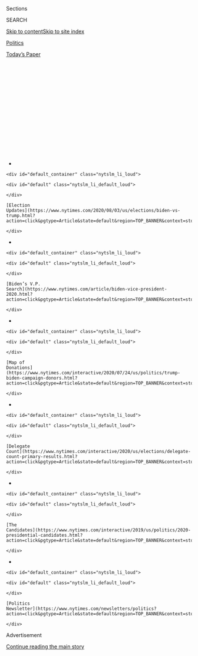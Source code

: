 <div id="app">

<div>

<div>

<div>

<div class="NYTAppHideMasthead css-1q2w90k e1suatyy0">

<div class="section css-ui9rw0 e1suatyy2">

<div class="css-eph4ug er09x8g0">

<div class="css-6n7j50">

</div>

<span class="css-1dv1kvn">Sections</span>

<div class="css-10488qs">

<span class="css-1dv1kvn">SEARCH</span>

</div>

[Skip to content](#site-content)[Skip to site
index](#site-index)

</div>

<div id="masthead-section-label" class="css-1wr3we4 eaxe0e00">

[Politics](https://www.nytimes.com/section/politics)

</div>

<div class="css-10698na e1huz5gh0">

</div>

</div>

<div id="masthead-bar-one" class="section hasLinks css-15hmgas e1csuq9d3">

<div class="css-uqyvli e1csuq9d0">

</div>

<div class="css-1uqjmks e1csuq9d1">

</div>

<div class="css-9e9ivx">

[](https://myaccount.nytimes.com/auth/login?response_type=cookie&client_id=vi)

</div>

<div class="css-1bvtpon e1csuq9d2">

[Today’s
Paper](https://www.nytimes.com/section/todayspaper)

</div>

</div>

</div>

</div>

<div data-aria-hidden="false">

<div id="site-content" data-role="main">

<div>

<div class="css-1aor85t" style="opacity:0.000000001;z-index:-1;visibility:hidden">

<div class="css-1hqnpie">

<div class="css-epjblv">

<span class="css-17xtcya">[Politics](/section/politics)</span><span class="css-x15j1o">|</span><span class="css-fwqvlz">Lobbying
Intensifies Among V.P. Candidates as Biden’s Search Nears an
End</span>

</div>

<div class="css-k008qs">

<div class="css-1iwv8en">

<span class="css-18z7m18"></span>

<div>

</div>

</div>

<span class="css-1n6z4y">https://nyti.ms/2Dnc5wy</span>

<div class="css-1705lsu">

<div class="css-4xjgmj">

<div class="css-4skfbu" data-role="toolbar" data-aria-label="Social Media Share buttons, Save button, and Comments Panel with current comment count" data-testid="share-tools">

  - 
  - 
  - 
  - 
    
    <div class="css-6n7j50">
    
    </div>

  - 
  - 

</div>

</div>

</div>

</div>

</div>

</div>

<div id="NYT_TOP_BANNER_REGION" class="css-13pd83m">

<div>

<div id="styln-elections-notifications-menu" class="section interactive-content interactive-size-medium css-1edisqu">

<div class="css-17ih8de interactive-body">

<div class="nytslm_innerContainer" data-aria-live="polite">

<div class="nytslm_title">

</div>

  - 
    
    <div id="default_container" class="nytslm_li_loud">
    
    <div id="default" class="nytslm_li_default_loud">
    
    </div>
    
    [Election
    Updates](https://www.nytimes.com/2020/08/03/us/elections/biden-vs-trump.html?action=click&pgtype=Article&state=default&region=TOP_BANNER&context=storylines_menu)
    
    </div>

  - 
    
    <div id="default_container" class="nytslm_li_loud">
    
    <div id="default" class="nytslm_li_default_loud">
    
    </div>
    
    [Biden’s V.P.
    Search](https://www.nytimes.com/article/biden-vice-president-2020.html?action=click&pgtype=Article&state=default&region=TOP_BANNER&context=storylines_menu)
    
    </div>

  - 
    
    <div id="default_container" class="nytslm_li_loud">
    
    <div id="default" class="nytslm_li_default_loud">
    
    </div>
    
    [Map of
    Donations](https://www.nytimes.com/interactive/2020/07/24/us/politics/trump-biden-campaign-donors.html?action=click&pgtype=Article&state=default&region=TOP_BANNER&context=storylines_menu)
    
    </div>

  - 
    
    <div id="default_container" class="nytslm_li_loud">
    
    <div id="default" class="nytslm_li_default_loud">
    
    </div>
    
    [Delegate
    Count](https://www.nytimes.com/interactive/2020/us/elections/delegate-count-primary-results.html?action=click&pgtype=Article&state=default&region=TOP_BANNER&context=storylines_menu)
    
    </div>

  - 
    
    <div id="default_container" class="nytslm_li_loud">
    
    <div id="default" class="nytslm_li_default_loud">
    
    </div>
    
    [The
    Candidates](https://www.nytimes.com/interactive/2019/us/politics/2020-presidential-candidates.html?action=click&pgtype=Article&state=default&region=TOP_BANNER&context=storylines_menu)
    
    </div>

  - 
    
    <div id="default_container" class="nytslm_li_loud">
    
    <div id="default" class="nytslm_li_default_loud">
    
    </div>
    
    [Politics
    Newsletter](https://www.nytimes.com/newsletters/politics?action=click&pgtype=Article&state=default&region=TOP_BANNER&context=storylines_menu)
    
    </div>

</div>

</div>

</div>

</div>

</div>

<div id="top-wrapper" class="css-1sy8kpn">

<div id="top-slug" class="css-l9onyx">

Advertisement

</div>

[Continue reading the main
story](#after-top)

<div class="ad top-wrapper" style="text-align:center;height:100%;display:block;min-height:250px">

<div id="top" class="place-ad" data-position="top" data-size-key="top">

</div>

</div>

<div id="after-top">

</div>

</div>

<div>

<div id="sponsor-wrapper" class="css-1hyfx7x">

<div id="sponsor-slug" class="css-19vbshk">

Supported by

</div>

[Continue reading the main
story](#after-sponsor)

<div id="sponsor" class="ad sponsor-wrapper" style="text-align:center;height:100%;display:block">

</div>

<div id="after-sponsor">

</div>

</div>

<div class="css-186x18t">

</div>

<div class="css-1vkm6nb ehdk2mb0">

# Lobbying Intensifies Among V.P. Candidates as Biden’s Search Nears an End

</div>

Two women, Representative Karen Bass and Susan Rice, the former national
security adviser, are among the most formidable contenders on Joe
Biden’s list.

<div class="css-79elbk" data-testid="photoviewer-wrapper">

<div class="css-z3e15g" data-testid="photoviewer-wrapper-hidden">

</div>

<div class="css-1a48zt4 ehw59r15" data-testid="photoviewer-children">

![<span class="css-16f3y1r e13ogyst0" data-aria-hidden="true">Former
Vice President Joseph R. Biden Jr. is said to be focused chiefly on
finding a running mate whom he regards as capable of advancing his
priorities in
government.</span><span class="css-cnj6d5 e1z0qqy90" itemprop="copyrightHolder"><span class="css-1ly73wi e1tej78p0">Credit...</span><span><span>Michelle
V. Agins/The New York
Times</span></span></span>](https://static01.nyt.com/images/2020/07/31/us/politics/31biden-vp1/31biden-vp1-articleLarge.jpg?quality=75&auto=webp&disable=upscale)

</div>

</div>

<div class="css-18e8msd">

<div class="css-otjvjh epjyd6m0">

<div class="css-nmf14i ey68jwv0" data-aria-hidden="true">

[![Jonathan
Martin](https://static01.nyt.com/images/2018/11/06/multimedia/author-jonathan-martin/author-jonathan-martin-thumbLarge.png
"Jonathan Martin")](https://www.nytimes.com/by/jonathan-martin)[![Alexander
Burns](https://static01.nyt.com/images/2018/09/25/multimedia/author-alexander-burns/author-alexander-burns-thumbLarge-v2.png
"Alexander Burns")](https://www.nytimes.com/by/alexander-burns)[![Katie
Glueck](https://static01.nyt.com/images/2020/01/29/reader-center/author-katie-glueck/author-katie-glueck-thumbLarge.png
"Katie Glueck")](https://www.nytimes.com/by/katie-glueck)

</div>

<div class="css-1baulvz">

By [<span class="css-1baulvz" itemprop="name">Jonathan
Martin</span>](https://www.nytimes.com/by/jonathan-martin),
[<span class="css-1baulvz" itemprop="name">Alexander
Burns</span>](https://www.nytimes.com/by/alexander-burns) and
[<span class="css-1baulvz last-byline" itemprop="name">Katie
Glueck</span>](https://www.nytimes.com/by/katie-glueck)

</div>

</div>

  - 
    
    <div class="css-ld3wwf e16638kd2">
    
    July 31,
    2020
    
    </div>

  - 
    
    <div class="css-4xjgmj">
    
    <div class="css-d8bdto" data-role="toolbar" data-aria-label="Social Media Share buttons, Save button, and Comments Panel with current comment count" data-testid="share-tools">
    
      - 
      - 
      - 
      - 
        
        <div class="css-6n7j50">
        
        </div>
    
      - 
      - 
    
    </div>
    
    </div>

</div>

</div>

<div class="section meteredContent css-1r7ky0e" name="articleBody" itemprop="articleBody">

<div class="css-1fanzo5 StoryBodyCompanionColumn">

<div class="css-53u6y8">

WASHINGTON — Joseph R. Biden Jr. has entered the final stage of his
deliberations about choosing a running mate as he prepares to talk
one-on-one with the finalists next week, while Democratic leaders lobby
him furiously to elevate their allies and sink their enemies.

Mr. Biden’s campaign has conducted extensive polling and focus groups
with voters on a collection of candidates and weighed an array of
factors, such as the impact of the pick in battleground states, and
whether to choose a Black woman. Aides say the announcement will come
the week before the Democratic convention in August.

Two candidates who received scant attention early in the process are now
among the leading contenders: Representative Karen Bass of California
and Susan E. Rice, the former national security adviser, according to
Democratic officials briefed on the selection process. Ms. Bass in
particular has moved rapidly toward the top of Mr. Biden’s list amid an
intensive lobbying drive by her fellow House Democrats, and has
impressed the former vice-president’s search committee.

Mr. Biden is said to be focused on finding a running mate he regards as
capable of advancing his priorities in governing and who can be counted
on not to stray from the urgent challenges facing the nation to pursue
their own political priorities, according to people familiar with his
thinking. His advisers would also prefer [a running
mate](https://www.nytimes.com/article/biden-vice-president-2020.html)
who would not present a rich political target for President Trump, given
that the incumbent is lagging badly in the polls and has so far
struggled to deliver credible negative attacks against Mr. Biden.

</div>

</div>

<div class="css-1fanzo5 StoryBodyCompanionColumn">

<div class="css-53u6y8">

James E. Clyburn, the third-ranking House Democrat who helped revive Mr.
Biden’s campaign in South Carolina, said he had been bombarded by
supporters of several candidates.

“I’ve heard from the surrogates of about all the people in the race,”
said Mr. Clyburn, who did not rule out making a late, private
recommendation to Mr. Biden.

In conversations with Mr. Biden and his vetting committee, lawmakers
have recommended Ms. Bass as a consensus candidate who is well-liked
across partisan and factional lines and would be a loyal lieutenant to
him in
government.

</div>

</div>

<div class="css-79elbk" data-testid="photoviewer-wrapper">

<div class="css-z3e15g" data-testid="photoviewer-wrapper-hidden">

</div>

<div class="css-1a48zt4 ehw59r15" data-testid="photoviewer-children">

![<span class="css-16f3y1r e13ogyst0" data-aria-hidden="true">Representative
Karen Bass of California, who chairs the Congressional Black Caucus, has
moved rapidly toward the top of Mr. Biden’s
list.</span><span class="css-cnj6d5 e1z0qqy90" itemprop="copyrightHolder"><span class="css-1ly73wi e1tej78p0">Credit...</span><span>Anna
Moneymaker for The New York
Times</span></span>](https://static01.nyt.com/images/2020/07/31/us/politics/31biden-vp2/merlin_174115215_629baf9f-5619-4844-84fd-3fd39a71bad2-articleLarge.jpg?quality=75&auto=webp&disable=upscale)

</div>

</div>

<div class="css-1fanzo5 StoryBodyCompanionColumn">

<div class="css-53u6y8">

Ms. Bass has reinforced that message by assuring Democratic officials
that she has no interest in seeking the presidency herself, according to
lawmakers directly familiar with the discussions. That commitment could
assuage concerns in the Biden camp that he might be overshadowed by a
running mate positioning herself to succeed him.

</div>

</div>

<div class="css-1fanzo5 StoryBodyCompanionColumn">

<div class="css-53u6y8">

Ms. Bass has also waged a previously undisclosed campaign to woo
influential liberal leaders, telephoning union
presidents<span class="css-8l6xbc evw5hdy0"> </span>to seek their
counsel and
support.

<div id="NYT_MAIN_CONTENT_1_REGION" class="css-9tf9ac">

<div>

<div id="styln-nfldraft-updates-block" class="section interactive-content interactive-size-medium css-1ftcdic">

<div class="css-17ih8de interactive-body">

<div id="styln-briefing-block" data-asset-id="">

<div class="briefing-block-header-section">

# [Latest Updates: 2020 Election](https://www.nytimes.com/2020/08/03/us/elections/biden-vs-trump.html?action=click&pgtype=Article&state=default&region=MAIN_CONTENT_1&context=storylines_live_updates)

<div class="briefing-block-ts">

Updated 2020-08-04T01:23:51.312Z

</div>

</div>

  - [Trump assails mail-in voting anew, citing delays in declaring a
    winner in a New York congressional
    primary.](https://www.nytimes.com/2020/08/03/us/elections/biden-vs-trump.html?action=click&pgtype=Article&state=default&region=MAIN_CONTENT_1&context=storylines_live_updates#link-6494b448)
  - [Obama issues his first slate of 2020
    endorsements.](https://www.nytimes.com/2020/08/03/us/elections/biden-vs-trump.html?action=click&pgtype=Article&state=default&region=MAIN_CONTENT_1&context=storylines_live_updates#link-3de249e6)
  - [In a big shift, Trump is now encouraging mask-wearing in campaign
    emails.](https://www.nytimes.com/2020/08/03/us/elections/biden-vs-trump.html?action=click&pgtype=Article&state=default&region=MAIN_CONTENT_1&context=storylines_live_updates#link-54e34d20)

<div class="briefing-block-footer">

<div class="briefing-block-footer-meta">

[See more
updates](https://www.nytimes.com/2020/08/03/us/elections/biden-vs-trump.html?action=click&pgtype=Article&state=default&region=MAIN_CONTENT_1&context=storylines_live_updates)

</div>

</div>

</div>

</div>

</div>

</div>

</div>

House Speaker Nancy Pelosi is close with Ms. Bass, whom she named to
[oversee](https://www.nytimes.com/2020/06/10/us/politics/karen-bass.html)
the recent policing reform bill, and has made her admiration clear in
private conversations, including with former President Barack Obama. Ms.
Pelosi’s aides said she has not conveyed support for any one candidate,
is fond of a number of them and, in speaking with Mr. Biden’s vetting
team last month, urged them to find somebody who could ensure the ticket
is victorious.

Two prominent Democrats, Senators Elizabeth Warren of Massachusetts and
Kamala Harris of California, along with a handful of other women, remain
as possibilities; both lawmakers have the statewide political experience
and large national followings that Ms. Bass and Ms. Rice lack. Ms.
Warren has become something of an informal adviser to Mr. Biden on
economic issues and has won support from her party’s progressive wing,
and Ms. Harris is regarded as a muscular fund-raiser with the backing of
important people in the Democratic Party’s donor class.

While Mr. Biden’s advisers are careful to stress that he has not ruled
out any of the major candidates, some are clearly less likely than
others to be chosen. For some of the long-shot candidates, talk has
already turned to other potential roles in a Biden administration: Gov.
Michelle Lujan Grisham of New Mexico, for instance, has expressed
interest in the job of health and human services secretary, according to
officials familiar with her thinking.

Among the other candidates Mr. Biden has looked at closely are Gov.
Gretchen Whitmer of Michigan; Representative Val Demings of Florida, who
has enlisted her home state’s sizable congressional delegation to make
appeals on her behalf; and Senator Tammy Duckworth of Illinois, who is
backed by veterans advocates.

Gov. J.B. Pritzker of Illinois has called Mr. Biden’s team to urge them
to put Ms. Duckworth, a military veteran, on the ticket. Senator Jack
Reed of Rhode Island, the top Democrat on the Senate Armed Services
Committee, has shared his high opinion of Ms. Duckworth with the Biden
camp, and also urged them to pick his home-state governor, Gina
Raimondo, people familiar with the conversations said. However, Mr.
Biden’s vetting committee has raised questions about whether tapping Ms.
Duckworth could prompt legal challenges because she was born overseas.

</div>

</div>

<div class="css-1fanzo5 StoryBodyCompanionColumn">

<div class="css-53u6y8">

There also some wild cards: Former President Bill Clinton has expressed
enthusiasm about Atlanta Mayor Keisha Lance Bottoms, according to
Democrats familiar with his
assessment.

</div>

</div>

<div class="css-79elbk" data-testid="photoviewer-wrapper">

<div class="css-z3e15g" data-testid="photoviewer-wrapper-hidden">

</div>

<div class="css-1a48zt4 ehw59r15" data-testid="photoviewer-children">

<div class="css-1xdhyk6 erfvjey0">

<span class="css-1ly73wi e1tej78p0">Image</span>

<div class="css-zjzyr8">

<div data-testid="lazyimage-container" style="height:257.77777777777777px">

</div>

</div>

</div>

<span class="css-16f3y1r e13ogyst0" data-aria-hidden="true">Senator
Tammy Duckworth of Illinois is backed by influential advocates for
veterans, as well as her state’s governor, J.B.
Pritzker.</span><span class="css-cnj6d5 e1z0qqy90" itemprop="copyrightHolder"><span class="css-1ly73wi e1tej78p0">Credit...</span><span>Erin
Schaff for The New York Times</span></span>

</div>

</div>

<div class="css-1fanzo5 StoryBodyCompanionColumn">

<div class="css-53u6y8">

The former vice president’s decision has become both enormously
consequential and highly delicate because of the unresolved question of
whether, should he win in November, he would seek re-election in four
years, when he would be nearly 82 years old. With his selection, Mr.
Biden may be effectively coronating the next Democratic presidential
nominee and charting the party’s course for the next decade.

This is why some progressives are hoping he balances the ticket by
picking a more liberal running mate.

“It shouldn’t be someone that just amplifies what Biden does well,” said
Representative Alexandria Ocasio-Cortez of New York. “It should be
somebody that brings new constituencies to the table.”

Some of his top advisers, however, are warning against tapping somebody
who would immediately begin eyeing the next Democratic primary.

“There’s going to be an awful lot to do starting on Day 1, so I think
it’s important to have somebody who can be focused on that task and
not running for president as soon as we finish the inauguration,” said
Representative Cedric Richmond of Louisiana, one of Mr. Biden’s campaign
chairs.

Mr. Biden’s top aides have made clear the premium he places on a
trusting relationship is informed by his own experience as a vice
president — and he will not make a nakedly political choice, a
determination made easier by the sizable advantage he enjoys over Mr.
Trump in the polls.

</div>

</div>

<div class="css-1fanzo5 StoryBodyCompanionColumn">

<div class="css-53u6y8">

“The Bidens are looking for somebody as loyal to them as they were to
Barack and Michelle Obama,” said Christine Pelosi, the daughter of the
speaker.

</div>

</div>

<div class="css-79elbk" data-testid="photoviewer-wrapper">

<div class="css-z3e15g" data-testid="photoviewer-wrapper-hidden">

</div>

<div class="css-1a48zt4 ehw59r15" data-testid="photoviewer-children">

<div class="css-1xdhyk6 erfvjey0">

<span class="css-1ly73wi e1tej78p0">Image</span>

<div class="css-zjzyr8">

<div data-testid="lazyimage-container" style="height:257.77777777777777px">

</div>

</div>

</div>

<span class="css-16f3y1r e13ogyst0" data-aria-hidden="true">Senator
Kamala Harris of California, one of Mr. Biden’s rivals in the Democratic
primary, is backed by important figures in the party’s donor
class.</span><span class="css-cnj6d5 e1z0qqy90" itemprop="copyrightHolder"><span class="css-1ly73wi e1tej78p0">Credit...</span><span>Pete
Marovich for The New York Times</span></span>

</div>

</div>

<div class="css-1fanzo5 StoryBodyCompanionColumn">

<div class="css-53u6y8">

Mr. Biden’s campaign is angry about a [leak to
Politico](https://www.politico.com/news/2020/07/27/kamala-harris-biden-vp-381829)
this week that revealed that former Senator Christopher J. Dodd, one of
the leaders of Mr. Biden’s search team, is uneasy with Ms. Harris. Mr.
Dodd has repeatedly indicated to allies that he believed Mr. Biden
should broaden the prospects and not focus on only well-known
possibilities.

Mr. Dodd is scarcely alone in his lack of enthusiasm for Ms. Harris,
whose own presidential campaign never matched its high expectations; she
[dropped
out](https://www.nytimes.com/2019/11/29/us/politics/kamala-harris-2020.html)
two months before voting began.

“The thing I keep thinking about Kamala is her performance in the
primary,” said Representative Filemon Vela of Texas, an early supporter
of Mr. Biden. Mr. Vela said his top three choices were Ms. Bass, Ms.
Rice and Ms. Duckworth — but he said the last two would fare best in his
state.

One Democrat close to Mr. Biden’s campaign said its polling indicated
that Ms. Harris has little allure with Black voters. More telling, a
Biden campaign official reached out to The New York Times, unprompted,
to say that some of the former vice president’s own staff members are
not supportive of her.

California Democrats, including several in Congress, have expressed
their wariness about Ms. Harris to Mr. Biden’s advisers. In some cases,
they have guided him in the direction of Ms. Bass, who is highly
regarded in her home state.

</div>

</div>

<div class="css-1fanzo5 StoryBodyCompanionColumn">

<div class="css-53u6y8">

David Crane, a Democrat and former top adviser to Arnold Schwarzenegger
when he was governor of California, said he had reached out to Mr.
Biden’s camp to tell them Ms. Bass was “a good person who cares about
legislation.” He said he conveyed his belief that she would be a far
better partner for Mr. Biden than Ms. Harris, who he said did not “walk
her talk” on policy.

“They’ve got to pick somebody who really knows how to govern,” Mr. Crane
said, stressing what he described as Ms. Bass’s gift for steering
complex legislation. “Karen Bass knows how to do that. Kamala Harris has
never been in that position.”

Ms. Harris addressed the criticism she is receiving on Friday during a
livestream conversation for the Black Women Lead 2020 conference. “There
will be a resistance to your ambition,’’ adding that the people
resisting are “burdened by only having the capacity to see what has
always been instead of what can be.’’

And Ms. Harris does have allies.

“You only need to look at her record at the local, state and federal
levels to know that she’d be a quality, experienced partner who’s ready
to lead on Day 1,” said Rusty Hicks, who also praised Ms. Bass and is
neutral in his capacity as chair of the California Democratic
Party.

</div>

</div>

<div class="css-79elbk" data-testid="photoviewer-wrapper">

<div class="css-z3e15g" data-testid="photoviewer-wrapper-hidden">

</div>

<div class="css-1a48zt4 ehw59r15" data-testid="photoviewer-children">

<div class="css-1xdhyk6 erfvjey0">

<span class="css-1ly73wi e1tej78p0">Image</span>

<div class="css-zjzyr8">

<div data-testid="lazyimage-container" style="height:253.26666666666665px">

</div>

</div>

</div>

<span class="css-16f3y1r e13ogyst0" data-aria-hidden="true">Susan E.
Rice served with Mr. Biden as national security adviser during the Obama
administration.</span><span class="css-cnj6d5 e1z0qqy90" itemprop="copyrightHolder"><span class="css-1ly73wi e1tej78p0">Credit...</span><span>Carolyn
Kaster/Associated Press</span></span>

</div>

</div>

<div class="css-1fanzo5 StoryBodyCompanionColumn">

<div class="css-53u6y8">

While Ms. Rice has a close relationship with Mr. Biden, many in the
party are wary of elevating somebody who has never run for office.

Ms. Bass, too, has drawbacks. She has never been in a setting comparable
to a high-stakes debate with Vice President Mike Pence. And in private
vetting conversations, members of Mr. Biden’s team have asked Ms. Bass
to explain aspects of her record on Cuba: She visited the country
multiple times in the Fidel Castro era and issued a respectful statement
when he died. Ms. Bass has said publicly that she had reconsidered those
comments.

</div>

</div>

<div class="css-1fanzo5 StoryBodyCompanionColumn">

<div class="css-53u6y8">

Clearly, though, Mr. Biden is facing the most intense lobbying to choose
a Black running mate.

A small [group of strategists and
activists](https://www.nytimes.com/2020/06/10/us/politics/joe-biden-black-vice-president.html)
who have been pressing for a Black woman recently spoke with members of
the search committee, according to two people with knowledge of the
conversation. They discussed the electoral map and how the political
environment in the country had shifted following the killing of George
Floyd in police custody in May.

When given the opportunity to make a case for a specific candidate,
participants indicated their support of any of the Black women
considered, but Ms. Harris and Ms. Rice came up the most, the people
familiar with the conversation said. They noted that the meeting
unfolded before it was evident how seriously Ms. Bass was being
considered.

In the House, several Democratic lawmakers have made the case for Ms.
Bass to Mr. Biden’s advisers.

Representative Josh Gottheimer of New Jersey, a centrist leader of the
bipartisan Problem Solvers Caucus, called Ms. Bass “a bridge-builder,”
who “wants to figure out how to get to yes.”

Representative Ro Khanna of California, an outspoken progressive, was
equally succinct: “She’d be a pick that every part of the Democratic
coalition would respect and be excited
about.”

</div>

</div>

<div>

</div>

</div>

<div>

</div>

<div>

</div>

<div id="NYT_BELOW_MAIN_CONTENT_REGION">

<div>

<div id="STLYN_guide_v1_STYLN_guide_a" class="section css-l08pwh interactive-content interactive-size-medium">

<div class="css-17ih8de interactive-body">

<div class="g-story g-freebird g-max-limit" data-preview-slug="styln-scroll-guide">

</div>

<div id="g-electionguide-id" class="g-electionguide">

<div class="g-electionguide-container">

<div class="g-electionguide-wrapper">

<div class="g-electionguide-logo">

</div>

# Our 2020 Election Guide

Updated Aug. 3, 2020

  - 
    
    -----
    
    ## The Latest
    
      - President Trump again assails mail-in voting, [claiming without
        evidence that the process is plagued by
        fraud](https://www.nytimes.com/2020/08/03/us/politics/trump-mail-in-voting.html?action=click&pgtype=Article&state=default&region=BELOW_MAIN_CONTENT&context=storylines_guide).

  - 
    
    -----
    
    ## Biden’s V.P. Search
    
      - [Here are 13
        women](https://www.nytimes.com/article/biden-vice-president-2020.html?action=click&pgtype=Article&state=default&region=BELOW_MAIN_CONTENT&context=storylines_guide)
        who have been under consideration to be Joe Biden’s running
        mate, and why each might be chosen — and might not be.

  - 
    
    -----
    
    ## Keep Up With Our Coverage
    
      - Get an
        [email](https://www.nytimes.com/newsletters/politics?action=click&pgtype=Article&state=default&region=BELOW_MAIN_CONTENT&context=storylines_guide)
        recapping the day’s news
    
    <!-- end list -->
    
      - Download our mobile app on
        [iOS](https://apps.apple.com/us/app/nytimes/id284862083?ls=1&mat_click_id=5c79ae7455014fd1bd66b5610c05b8f2-20191112-16948&referrer=mat_click_id%3D5c79ae7455014fd1bd66b5610c05b8f2-20191112-16948%26link_click_id%3D722930677036718082)
        and
        [Android](http://a.localytics.com/android?id=com.nytimes.android&referrer=utm_source%3Dother_nyt_mobile_web%26utm_medium%3DWeb%2520page%26utm_term%3DGeneral%2520Mobile%2520Page%26utm_campaign%3DNYT%2520Mobile%2520General%2520Page)
        and turn on Breaking News and Politics alerts

</div>

</div>

</div>

</div>

</div>

</div>

</div>

<div>

</div>

<div>

<div id="bottom-wrapper" class="css-1ede5it">

<div id="bottom-slug" class="css-l9onyx">

Advertisement

</div>

[Continue reading the main
story](#after-bottom)

<div id="bottom" class="ad bottom-wrapper" style="text-align:center;height:100%;display:block;min-height:90px">

</div>

<div id="after-bottom">

</div>

</div>

</div>

</div>

</div>

## Site Index

<div>

</div>

## Site Information Navigation

  - [© <span>2020</span> <span>The New York Times
    Company</span>](https://help.nytimes.com/hc/en-us/articles/115014792127-Copyright-notice)

<!-- end list -->

  - [NYTCo](https://www.nytco.com/)
  - [Contact
    Us](https://help.nytimes.com/hc/en-us/articles/115015385887-Contact-Us)
  - [Work with us](https://www.nytco.com/careers/)
  - [Advertise](https://nytmediakit.com/)
  - [T Brand Studio](http://www.tbrandstudio.com/)
  - [Your Ad
    Choices](https://www.nytimes.com/privacy/cookie-policy#how-do-i-manage-trackers)
  - [Privacy](https://www.nytimes.com/privacy)
  - [Terms of
    Service](https://help.nytimes.com/hc/en-us/articles/115014893428-Terms-of-service)
  - [Terms of
    Sale](https://help.nytimes.com/hc/en-us/articles/115014893968-Terms-of-sale)
  - [Site
    Map](https://spiderbites.nytimes.com)
  - [Help](https://help.nytimes.com/hc/en-us)
  - [Subscriptions](https://www.nytimes.com/subscription?campaignId=37WXW)

</div>

</div>

</div>

</div>
